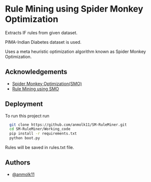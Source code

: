 
# Rule Mining using Spider Monkey Optimization

Extracts IF rules from given dataset. 

PIMA-Indian Diabetes dataset is used.

Uses a meta heuristic optimization algorithm known as Spider Monkey Optimization.


## Acknowledgements

 - [Spider Monkey Optimization(SMO)](https://link.springer.com/article/10.1007/s12293-013-0128-0)
 - [Rule Mining using SMO](https://www.sciencedirect.com/science/article/pii/S0010482516303225)


## Deployment

To run this project run

```bash
  git clone https://github.com/anmolk11/SM-RuleMiner.git 
  cd SM-RuleMiner/Working_code
  pip install -r requirements.txt
  python boot.py
```

Rules will be saved in rules.txt file.
## Authors

- [@anmolk11](https://github.com/anmolk11)

